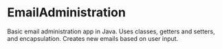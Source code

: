 # EmailAdministration

Basic email administration app in Java. Uses classes, getters and setters, and encapsulation. Creates new emails based on user input.
